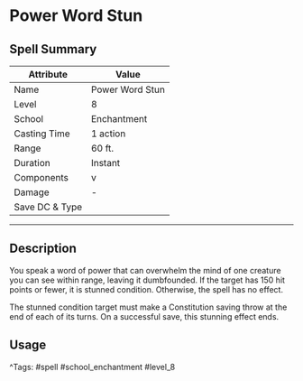 # Power Word Stun

## Spell Summary

| Attribute        | Value                  |
|------------------|------------------------|
| Name             | Power Word Stun                 |
| Level            | 8                |
| School           | Enchantment          |
| Casting Time     | 1 action              |
| Range            | 60 ft.            |
| Duration         | Instant             |
| Components       | v             |
| Damage           | -               |
| Save DC & Type   |              |

---

## Description

You speak a word of power that can overwhelm the mind of one creature you can see within range, leaving it dumbfounded. If the target has 150 hit points or fewer, it is stunned condition. Otherwise, the spell has no effect.

The stunned condition target must make a Constitution saving throw at the end of each of its turns. On a successful save, this stunning effect ends.

## Usage


^Tags: #spell #school_enchantment #level_8